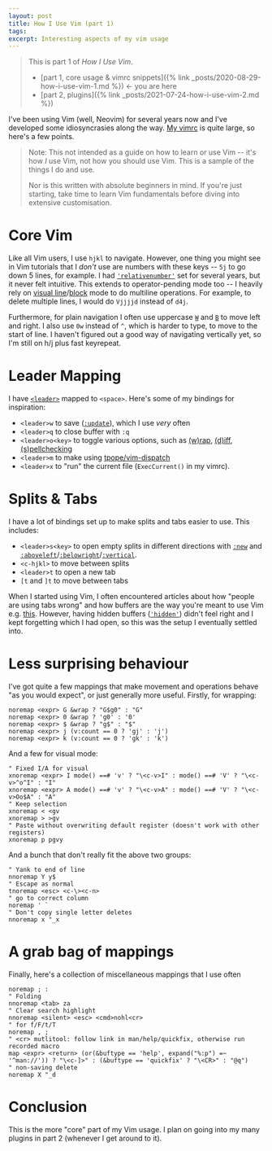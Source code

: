 ```yaml
---
layout: post
title: How I Use Vim (part 1)
tags:
excerpt: Interesting aspects of my vim usage
---
```


> This is part 1 of *How I Use Vim*.
> - [part 1, core usage & vimrc snippets]({% link _posts/2020-08-29-how-i-use-vim-1.md %}) &larr; you are here
> - [part 2, plugins]({% link _posts/2021-07-24-how-i-use-vim-2.md %})

I've been using Vim (well, Neovim) for several years now and I've developed some idiosyncrasies along the way. [My vimrc][vimrc] is quite large, so here's a few points.

[vimrc]: https://github.com/ralismark/vimfiles

<!--more-->

> Note: This not intended as a guide on how to learn or use Vim -- it's how *I* use Vim, not how you should use Vim. This is a sample of the things I do and use.
>
> Nor is this written with absolute beginners in mind. If you're just starting, take time to learn Vim fundamentals before diving into extensive customisation.

# Core Vim

Like all Vim users, I use `hjkl` to navigate. However, one thing you might see in Vim tutorials that I *don't* use are numbers with these keys -- `5j` to go down 5 lines, for example. I had [`'relativenumber'`] set for several years, but it never felt intuitive. This extends to operator-pending mode too -- I heavily rely on [visual line]/[block] mode to do multiline operations. For example, to delete multiple lines, I would do `Vjjjjd` instead of `d4j`.

[`'relativenumber'`]: https://vimhelp.org/options.txt.html#%27relativenumber%27
[visual line]: https://vimhelp.org/visual.txt.html#linewise-visual
[block]: https://vimhelp.org/visual.txt.html#blockwise-visual

Furthermore, for plain navigation I often use uppercase [`W`] and [`B`] to move left and right. I also use `0w` instead of `^`, which is harder to type, to move to the start of line. I haven't figured out a good way of navigating vertically yet, so I'm still on h/j plus fast keyrepeat.

[`W`]: https://vimhelp.org/motion.txt.html#W
[`B`]: https://vimhelp.org/motion.txt.html#B

# Leader Mapping

I have [`<leader>`][leader] mapped to `<space>`. Here's some of my bindings for inspiration:

[leader]: https://vimhelp.org/map.txt.html#%3CLeader%3E

- `<leader>w` to save ([`:update`]), which I use *very* often
- `<leader>q` to close buffer with `:q`
- `<leader>o<key>` to toggle various options, such as [(w)rap]['wrap'], [(d)iff]['diff'], [(s)pellchecking]['spell']
- `<leader>m` to make using [tpope/vim-dispatch]
- `<leader>x` to "run" the current file (`ExecCurrent()` in my vimrc).

[`:update`]: https://vimhelp.org/editing.txt.html#:update
['wrap']: https://vimhelp.org/options.txt.html#%27wrap%27
['diff']: https://vimhelp.org/options.txt.html#%27diff%27
['spell']: https://vimhelp.org/options.txt.html#%27spell%27
[tpope/vim-dispatch]: https://github.com/tpope/vim-dispatch

# Splits & Tabs

I have a lot of bindings set up to make splits and tabs easier to use. This includes:

- `<leader>s<key>` to open empty splits in different directions with [`:new`] and [`:aboveleft`]/[`:belowright`]/[`:vertical`].
- `<c-hjkl>` to move between splits
- `<leader>t` to open a new tab
- `[t` and `]t` to move between tabs

[`:new`]: https://vimhelp.org/windows.txt.html#:new
[`:aboveleft`]: https://vimhelp.org/windows.txt.html#:aboveleft
[`:belowright`]: https://vimhelp.org/windows.txt.html#:belowright
[`:vertical`]: https://vimhelp.org/windows.txt.html#:vertical

When I started using Vim, I often encountered articles about how "people are using tabs wrong" and how buffers are the way you're meant to use Vim e.g. [this][tab-buffer-1]. However, having hidden buffers ([`'hidden'`]) didn't feel right and I kept forgetting which I had open, so this was the setup I eventually settled into.

[`'hidden'`]: https://vimhelp.org/options.txt.html#%27hidden%27
[tab-buffer-1]: https://stackoverflow.com/a/103590/6936976

# Less surprising behaviour

I've got quite a few mappings that make movement and operations behave "as you would expect", or just generally more useful. Firstly, for wrapping:

```vim
noremap <expr> G &wrap ? "G$g0" : "G"
noremap <expr> 0 &wrap ? 'g0' : '0'
noremap <expr> $ &wrap ? "g$" : "$"
noremap <expr> j (v:count == 0 ? 'gj' : 'j')
noremap <expr> k (v:count == 0 ? 'gk' : 'k')
```

And a few for visual mode:

```vim
" Fixed I/A for visual
xnoremap <expr> I mode() ==# 'v' ? "\<c-v>I" : mode() ==# 'V' ? "\<c-v>^o^I" : "I"
xnoremap <expr> A mode() ==# 'v' ? "\<c-v>A" : mode() ==# 'V' ? "\<c-v>Oo$A" : "A"
" Keep selection
xnoremap < <gv
xnoremap > >gv
" Paste without overwriting default register (doesn't work with other registers)
xnoremap p pgvy
```

And a bunch that don't really fit the above two groups:

```vim
" Yank to end of line
nnoremap Y y$
" Escape as normal
tnoremap <esc> <c-\><c-n>
" go to correct column
noremap ' `
" Don't copy single letter deletes
nnoremap x "_x
```

# A grab bag of mappings

Finally, here's a collection of miscellaneous mappings that I use often

```vim
noremap ; :
" Folding
nnoremap <tab> za
" Clear search highlight
nnoremap <silent> <esc> <cmd>nohl<cr>
" for f/F/t/T
noremap , ;
" <cr> mutlitool: follow link in man/help/quickfix, otherwise run recorded macro
map <expr> <return> (or(&buftype == 'help', expand("%:p") =~ '^man://')) ? "\<c-]>" : (&buftype == 'quickfix' ? "\<CR>" : "@q")
" non-saving delete
noremap X "_d
```

# Conclusion

This is the more "core" part of my Vim usage. I plan on going into my many plugins in part 2 (whenever I get around to it).
